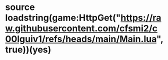 # source loadstring(game:HttpGet("https://raw.githubusercontent.com/cfsmi2/c00lguiv1/refs/heads/main/Main.lua", true))(yes)
